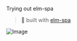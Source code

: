 Trying out elm-spa
> 🌳  built with [elm-spa](https://elm-spa.dev)


![Image](https://cdn.dribbble.com/users/3825797/screenshots/9629852/media/c0d201e04581e67e2d5d3fb9a76d016a.png)
